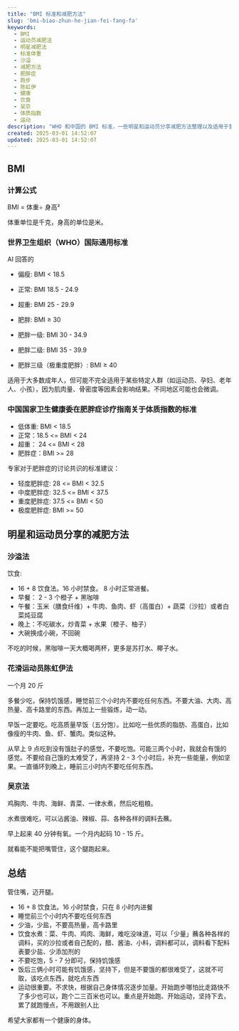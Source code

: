 ```yaml
---
title: "BMI 标准和减肥方法"
slug: 'bmi-biao-zhun-he-jian-fei-fang-fa'
keywords:
  - BMI
  - 运动员减肥法
  - 明星减肥法
  - 标准体重
  - 沙溢
  - 减肥方法
  - 肥胖症
  - 跑步
  - 陈虹伊
  - 健康
  - 饮食
  - 吴京
  - 体质指数
  - 运动
description: "WHO 和中国的 BMI 标准，一些明星和运动员分享减肥方法整理以及适用于普通人的减肥方法总结。"
created: 2025-03-01 14:52:07
updated: 2025-03-01 14:52:07
---
```


## BMI

### 计算公式

BMI = 体重÷ 身高²

体重单位是千克，身高的单位是米。

### 世界卫生组织（WHO）国际通用标准

AI 回答的

- 偏瘦: BMI < 18.5
- 正常: BMI 18.5 - 24.9
- 超重: BMI 25 - 29.9
- 肥胖: BMI ≥ 30

- 肥胖一级: BMI 30 - 34.9
- 肥胖二级: BMI 35 - 39.9
- 肥胖三级（极重度肥胖）: BMI ≥ 40

适用于大多数成年人，但可能不完全适用于某些特定人群（如运动员、孕妇、老年人、小孩），因为肌肉量、骨密度等因素会影响结果。不同地区可能也会微调。

### 中国国家卫生健康委在肥胖症诊疗指南关于体质指数的标准

- 低体重: BMI < 18.5
- 正常：18.5 <= BMI < 24
- 超重： 24 <= BMI < 28
- 肥胖症：BMI >= 28

专家对于肥胖症的讨论共识的标准建议：

- 轻度肥胖症: 28 <= BMI < 32.5
- 中度肥胖症: 32.5 <= BMI < 37.5
- 重度肥胖症: 37.5 <= BMI < 50
- 极度肥胖症: BMI >= 50

## 明星和运动员分享的减肥方法

### 沙溢法

饮食:

- 16 + 8 饮食法。16 小时禁食。 8 小时正常进餐。
- 早餐： 2 - 3 个橙子 + 黑咖啡
- 午餐：玉米（膳食纤维）+ 牛肉、鱼肉、虾（高蛋白）+ 蔬菜（沙拉）或者白菜炖豆腐
- 晚上：不吃碳水，炒青菜 + 水果（橙子、柚子）
- 大碗换成小碗，不回碗

不吃的时候，黑咖啡一天大概喝两杯，更多是苏打水、椰子水。

### 花滑运动员陈虹伊法

一个月 20 斤

多餐少吃，保持饥饿感，睡觉前三个小时内不要吃任何东西。不要大油、大肉、高热量、高卡路里的东西。再加上一些锻炼，动一动。

早饭一定要吃。吃高质量早饭（五分饱）。比如吃一些优质的脂肪、高蛋白，比如像瘦的牛肉、鱼、虾、蟹肉。类似这种。

从早上  9 点吃到没有饿肚子的感觉，不要吃饱。可能三两个小时，我就会有饿的感觉。不要给自己饿的太难受了，再坚持 2 - 3 个小时后，补充一些能量，例如坚果。一直循环到晚上，睡前三小时内不要吃任何东西。

### 吴京法

鸡胸肉、牛肉、海鲜、青菜、一律水煮，然后吃粗粮。

水煮很难吃，可以沾酱油、辣椒、蒜、各种各样的调料去蘸。

早上起来 40 分钟有氧。一个月内起码 10 - 15 斤。

就看能不能把嘴管住，这个腿跑起来。

## 总结

管住嘴，迈开腿。

- 16 + 8 饮食法。16 小时禁食，只在 8 小时内进餐
- 睡觉前三个小时内不要吃任何东西
- 少油，少盐，不要高热量，高卡路里
- 饮食水煮：菜、牛肉、鸡肉、海鲜，难吃没味道，可以「少量」蘸各种各样的调料，买的沙拉或者自己配的，醋、酱油、小料，调料都可以，调料看下配料表要少盐、少添加剂的
- 不要吃饱，5 - 7 分即可，保持饥饿感
- 饭后三俩小时可能有饥饿感，坚持下，但是不要饿的都很难受了，这就不可取，该吃点东西，就吃点东西
- 运动很重要。不求快，根据自己身体情况逐步加量。开始跑步哪怕比走路快不了多少也可以，跑个二三百米也可以。重点是开始跑、开始运动，坚持下去，累了就跑慢点，不用跟别人比

希望大家都有一个健康的身体。
